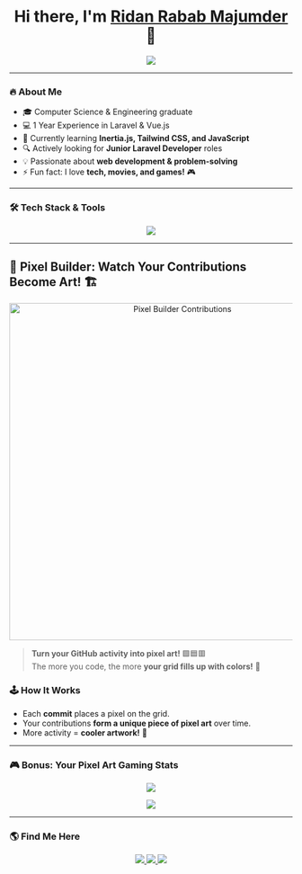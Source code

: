 <h1 align="center">Hi there, I'm <a href="https://github.com/Riderr470">Ridan Rabab Majumder</a> 👋</h1>

<p align="center">
  <img src="https://readme-typing-svg.herokuapp.com?font=Fira+Code&pause=1000&color=F75C7E&width=435&lines=Laravel+%7C+Vue.js;Passionate+about+Web+Development;Actively+Learning+and+Building" />
</p>

---

### 🔥 **About Me**
- 🎓 Computer Science & Engineering graduate
- 💻 1 Year Experience in Laravel & Vue.js
- 🚀 Currently learning **Inertia.js, Tailwind CSS, and JavaScript**
- 🔍 Actively looking for **Junior Laravel Developer** roles  
- 💡 Passionate about **web development & problem-solving**  
- ⚡ Fun fact: I love **tech, movies, and games!** 🎮  

---

### 🛠 **Tech Stack & Tools**
<p align="center">
  <img src="https://skillicons.dev/icons?i=laravel,vue,tailwind,js,html,css,php,mysql,git,vite" />
</p>

---

## 🎨 Pixel Builder: Watch Your Contributions Become Art! 🏗️

<p align="center">
  <img src="https://github.com/Riderr470/Riderr470/assets/ridan/pixel-art.gif" alt="Pixel Builder Contributions" width="600"/>
</p>

> **Turn your GitHub activity into pixel art!** 🟩🟦🟥  
> The more you code, the more **your grid fills up with colors!** 🎨  

### 🕹️ **How It Works**
- Each **commit** places a pixel on the grid.  
- Your contributions **form a unique piece of pixel art** over time.  
- More activity = **cooler artwork!** 🚀  

---

### 🎮 **Bonus: Your Pixel Art Gaming Stats**
<p align="center">
  <img src="https://github-profile-summary-cards.vercel.app/api/cards/profile-details?username=your-username&theme=radical" />
</p>

<p align="center">
  <img src="https://github-readme-stats.vercel.app/api/top-langs/?username=your-username&layout=compact&theme=radical" />
</p>

---

### 🌎 **Find Me Here**
<p align="center">
  <a href="https://linkedin.com/in/your-profile">
    <img src="https://img.shields.io/badge/LinkedIn-0A66C2?style=for-the-badge&logo=linkedin&logoColor=white" />
  </a>
  <a href="https://github.com/Riderr470">
    <img src="https://img.shields.io/badge/GitHub-181717?style=for-the-badge&logo=github&logoColor=white" />
  </a>
  <a href="mailto:riderr40@gmail.com">
    <img src="https://img.shields.io/badge/Email-D14836?style=for-the-badge&logo=gmail&logoColor=white" />
  </a>
</p>

